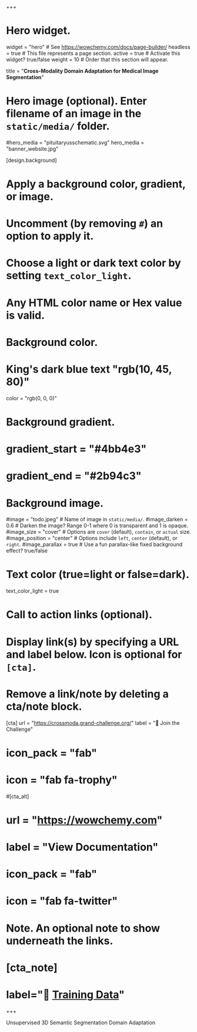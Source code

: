 +++
# Hero widget.
widget = "hero"  # See https://wowchemy.com/docs/page-builder/
headless = true  # This file represents a page section.
active = true  # Activate this widget? true/false
weight = 10  # Order that this section will appear.

title = "**Cross-Modality Domain Adaptation for Medical Image Segmentation**"

# Hero image (optional). Enter filename of an image in the `static/media/` folder.
#hero_media = "pituitaryusschematic.svg"
hero_media = "banner_website.jpg"

[design.background]
  # Apply a background color, gradient, or image.
  #   Uncomment (by removing `#`) an option to apply it.
  #   Choose a light or dark text color by setting `text_color_light`.
  #   Any HTML color name or Hex value is valid.

  # Background color.
  # King's dark blue text "rgb(10, 45, 80)"
  color = "rgb(0, 0, 0)"
  
  # Background gradient.
  # gradient_start = "#4bb4e3"
  # gradient_end = "#2b94c3"
  
  # Background image.
  #image = "todo.jpeg"  # Name of image in `static/media/`.
  #image_darken = 0.6  # Darken the image? Range 0-1 where 0 is transparent and 1 is opaque.
  #image_size = "cover"  #  Options are `cover` (default), `contain`, or `actual` size.
  #image_position = "center"  # Options include `left`, `center` (default), or `right`.
  #image_parallax = true  # Use a fun parallax-like fixed background effect? true/false
  
  # Text color (true=light or false=dark).
  text_color_light = true

# Call to action links (optional).
#   Display link(s) by specifying a URL and label below. Icon is optional for `[cta]`.
#   Remove a link/note by deleting a cta/note block.
[cta]
url = "https://crossmoda.grand-challenge.org/"
label = "👋 Join the Challenge"
#   icon_pack = "fab"
#   icon = "fab fa-trophy"

#[cta_alt]
#  url = "https://wowchemy.com"
#  label = "View Documentation"
#  icon_pack = "fab"
#  icon = "fab fa-twitter"

# Note. An optional note to show underneath the links.
#   [cta_note]
#   label="👋 [Training Data](https://wowchemy.com/docs/update/)"
+++

Unsupervised 3D Semantic Segmentation Domain Adaptation
